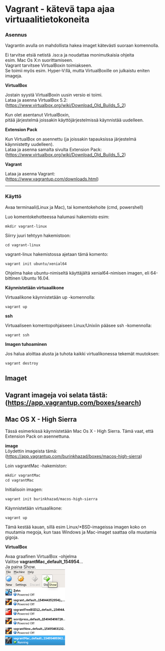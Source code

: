 # Vagrant - kätevä tapa ajaa virtuaalitietokoneita #

### Asennus ###

Vagrantin avulla on mahdollista hakea imaget kätevästi suoraan komennolla.

Ei tarvitse etsiä netistä .iso:a ja noudattaa monimutkaisia ohjeita<br>
esim. Mac Os X:n suorittamiseen.<br>
Vagrant tarvitsee VirtualBoxin toimiakseen.<br>
Se toimii myös esim. Hyper-V:llä,
mutta VirtualBoxille on julkaistu eniten imageja.

**VirtualBox**

Jostain syystä VirtualBoxin uusin versio ei toimi.<br>
Lataa ja asenna VirtualBox 5.2:<br>
(https://www.virtualbox.org/wiki/Download_Old_Builds_5_2)

Kun olet asentanut VirtualBoxin,<br>
pitää järjestelmä joissakin käyttöjärjestelmissä
käynnistää uudelleen.

**Extension Pack**

Kun VirtualBox on asennettu (ja joissakin tapauksissa järjestelmä käynnistetty uudelleen).<br>
Lataa ja asenna samalta sivulta Extension Pack:<br>
(https://www.virtualbox.org/wiki/Download_Old_Builds_5_2)

**Vagrant**

Lataa ja asenna Vagrant:<br>
(https://www.vagrantup.com/downloads.html)

----------------------------------------------------------------------

### Käyttö ###

Avaa terminaali(Linux ja Mac), tai komentokehoite (cmd, powershell)

Luo komentokehotteessa halumasi hakemisto esim:<br>
```
mkdir vagrant-linux
```
Siirry juuri tehtyyn hakemistoon:<br>
```
cd vagrant-linux
```

vagrant-linux hakemistossa ajetaan tämä komento:<br>
```
vagrant init ubuntu/xenial64
```

Ohjelma hake ubuntu-nimiseltä käyttäjältä xenial64-nimisen imagen,
eli 64-bittinen Ubuntu 16.04.

**Käynnistetään virtuaalikone**

Virtuaalikone käynnistetään up -komennolla:<br>
```
vagrant up
```

**ssh**

Virtuaaliseen komentopohjaiseen Linux/Unixiin pääsee ssh -komennolla:<br>
```
vagrant ssh
```

**Imagen tuhoaminen**

Jos halua aloittaa alusta ja tuhota kaikki virtualikonessa tekemät muutoksen:<br>
```
vagrant destroy
```


## Imaget <br>

Vagrant imageja voi selata tästä:<br>
(https://app.vagrantup.com/boxes/search)
-----------------------------------------------------------------------------

## Mac OS X - High Sierra ###

Tässä esimerkissä käynnistetään Mac Os X - High Sierra.
Tämä vaat, että Extension Pack on asennettuna.

**image** <br>
Löydettin imageista tämä:<br>
(https://app.vagrantup.com/burinkhazad/boxes/macos-high-sierra)

Loin vagrantMac -hakemiston:<br>
```
mkdir vagrantMac
cd vagrantMac
```

Initialisoin imagen:<br>
```
vagrant init burinkhazad/macos-high-sierra
```

Käynnistetään virtuaalikone:<br>
```
vagrant up
```

Tämä kestää kauan, sillä esim Linux/*BSD-imageissa imagen koko on muutamia megoja, kun taas Windows ja Mac-imaget saattaa olla muutamia gigoja.

**VirtualBox**

Avaa graafinen VirtualBox -ohjelma<br>
Valitse **vagrantMac_default_154954**... <br>
Ja paina Show.<br>
![VirtualBox_show](https://github.com/lnxbusdrvr/docs/blob/master/img/vagrant01.png)













